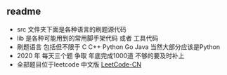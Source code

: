 ## readme
- src 文件夹下面是各种语言的刷题源代码
- lib 是各种可能用到的常用脚手架代码 或者 工具代码
- 刷题语言 包括但不限于 C C++ Python Go Java 当然大部分应该是Python
- 2020 年 每天三个题 争取 年底完成1000道 不够的要及时补上
- 全部题目位于leetcode 中文版
[LeetCode-CN](https://leetcode-cn.com/problemset/algorithms/)
